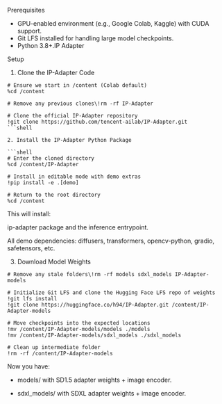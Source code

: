Prerequisites

- GPU-enabled environment (e.g., Google Colab, Kaggle) with CUDA support.
- Git LFS installed for handling large model checkpoints.
- Python 3.8+.IP Adapter

Setup

1. Clone the IP-Adapter Code

```shell
# Ensure we start in /content (Colab default)
%cd /content

# Remove any previous clones\!rm -rf IP-Adapter

# Clone the official IP-Adapter repository
!git clone https://github.com/tencent-ailab/IP-Adapter.git
```shell

2. Install the IP-Adapter Python Package

```shell
# Enter the cloned directory
%cd /content/IP-Adapter

# Install in editable mode with demo extras
!pip install -e .[demo]

# Return to the root directory
%cd /content
```

This will install:

ip-adapter package and the inference entrypoint.

All demo dependencies: diffusers, transformers, opencv-python, gradio, safetensors, etc.


3. Download Model Weights

```shell
# Remove any stale folders\!rm -rf models sdxl_models IP-Adapter-models

# Initialize Git LFS and clone the Hugging Face LFS repo of weights
!git lfs install
!git clone https://huggingface.co/h94/IP-Adapter.git /content/IP-Adapter-models

# Move checkpoints into the expected locations
!mv /content/IP-Adapter-models/models ./models
!mv /content/IP-Adapter-models/sdxl_models ./sdxl_models

# Clean up intermediate folder
!rm -rf /content/IP-Adapter-models
```

Now you have:

- models/ with SD1.5 adapter weights + image encoder.

- sdxl_models/ with SDXL adapter weights + image encoder.
